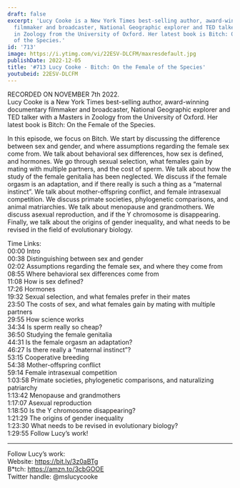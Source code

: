 ```yaml
---
draft: false
excerpt: 'Lucy Cooke is a New York Times best-selling author, award-winning documentary
  filmmaker and broadcaster, National Geographic explorer and TED talker with a Masters
  in Zoology from the University of Oxford. Her latest book is Bitch: On the Female
  of the Species.'
id: '713'
image: https://i.ytimg.com/vi/22ESV-DLCFM/maxresdefault.jpg
publishDate: 2022-12-05
title: '#713 Lucy Cooke - Bitch: On the Female of the Species'
youtubeid: 22ESV-DLCFM
---
```

<div class="timelinks">

RECORDED ON NOVEMBER 7th 2022.  
Lucy Cooke is a New York Times best-selling author, award-winning documentary filmmaker and broadcaster, National Geographic explorer and TED talker with a Masters in Zoology from the University of Oxford. Her latest book is Bitch: On the Female of the Species.

In this episode, we focus on Bitch. We start by discussing the difference between sex and gender, and where assumptions regarding the female sex come from. We talk about behavioral sex differences, how sex is defined, and hormones. We go through sexual selection, what females gain by mating with multiple partners, and the cost of sperm. We talk about how the study of the female genitalia has been neglected. We discuss if the female orgasm is an adaptation, and if there really is such a thing as a “maternal instinct”. We talk about mother-offspring conflict, and female intrasexual competition. We discuss primate societies, phylogenetic comparisons, and animal matriarchies. We talk about menopause and grandmothers. We discuss asexual reproduction, and if the Y chromosome is disappearing. Finally, we talk about the origins of gender inequality, and what needs to be revised in the field of evolutionary biology.

Time Links:  
<time>00:00</time> Intro  
<time>00:38</time> Distinguishing between sex and gender  
<time>02:02</time> Assumptions regarding the female sex, and where they come from  
<time>08:55</time> Where behavioral sex differences come from  
<time>11:08</time> How is sex defined?  
<time>17:26</time> Hormones  
<time>19:32</time> Sexual selection, and what females prefer in their mates  
<time>23:50</time> The costs of sex, and what females gain by mating with multiple partners  
<time>29:55</time> How science works  
<time>34:34</time> Is sperm really so cheap?  
<time>36:50</time> Studying the female genitalia  
<time>44:31</time> Is the female orgasm an adaptation?  
<time>46:27</time> Is there really a “maternal instinct”?  
<time>53:15</time> Cooperative breeding  
<time>54:38</time> Mother-offspring conflict  
<time>59:14</time> Female intrasexual competition  
<time>1:03:58</time> Primate societies, phylogenetic comparisons, and naturalizing patriarchy  
<time>1:13:42</time> Menopause and grandmothers  
<time>1:17:07</time> Asexual reproduction  
<time>1:18:50</time> Is the Y chromosome disappearing?  
<time>1:21:29</time> The origins of gender inequality  
<time>1:23:30</time> What needs to be revised in evolutionary biology?  
<time>1:29:55</time> Follow Lucy’s work!

---

Follow Lucy’s work:  
Website: https://bit.ly/3z0aBTg  
B*tch: https://amzn.to/3cbGOOE  
Twitter handle: @mslucycooke
</div>

